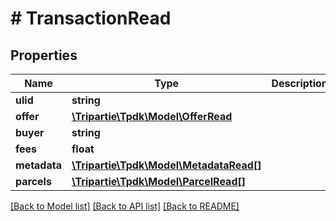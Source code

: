 # # TransactionRead

## Properties

Name | Type | Description | Notes
------------ | ------------- | ------------- | -------------
**ulid** | **string** |  |
**offer** | [**\Tripartie\Tpdk\Model\OfferRead**](OfferRead.md) |  | [optional]
**buyer** | **string** |  | [optional]
**fees** | **float** |  | [optional]
**metadata** | [**\Tripartie\Tpdk\Model\MetadataRead[]**](MetadataRead.md) |  |
**parcels** | [**\Tripartie\Tpdk\Model\ParcelRead[]**](ParcelRead.md) |  |

[[Back to Model list]](../../README.md#models) [[Back to API list]](../../README.md#endpoints) [[Back to README]](../../README.md)
